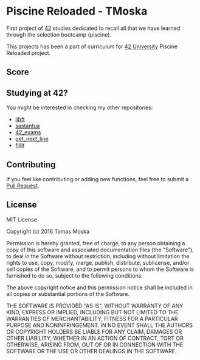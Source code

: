 Piscine Reloaded - TMoska
===

First project of [42](https://www.42.us.org) studies dedicated to recall all that we have learned through the selection bootcamp (piscine).

This projects has been a part of curriculum for [42 University](https://www.42.us.org) Piscine Reloaded project.

Score
---


Studying at 42?
---

You might be interested in checking my other repositories:
- [libft](https://www.github.com/TMoska/libft)
- [sastantua](https://www.github.com/TMoska/sastantua)
- [42_exams](https://github.com/TMoska/42_exams)
- [get_next_line](https://github.com/TMoska/get_next_line)
- [fillit](https://github.com/TMoska/fillit)

Contributing
---

If you feel like contributing or adding new functions, feel free to submit a [Pull Request](https://github.com/TMoska/sastantua/pulls).

License
---

MIT License

Copyright (c) 2016 Tomas Moska

Permission is hereby granted, free of charge, to any person obtaining a copy
of this software and associated documentation files (the "Software"), to deal
in the Software without restriction, including without limitation the rights
to use, copy, modify, merge, publish, distribute, sublicense, and/or sell
copies of the Software, and to permit persons to whom the Software is
furnished to do so, subject to the following conditions:

The above copyright notice and this permission notice shall be included in all
copies or substantial portions of the Software.

THE SOFTWARE IS PROVIDED "AS IS", WITHOUT WARRANTY OF ANY KIND, EXPRESS OR
IMPLIED, INCLUDING BUT NOT LIMITED TO THE WARRANTIES OF MERCHANTABILITY,
FITNESS FOR A PARTICULAR PURPOSE AND NONINFRINGEMENT. IN NO EVENT SHALL THE
AUTHORS OR COPYRIGHT HOLDERS BE LIABLE FOR ANY CLAIM, DAMAGES OR OTHER
LIABILITY, WHETHER IN AN ACTION OF CONTRACT, TORT OR OTHERWISE, ARISING FROM,
OUT OF OR IN CONNECTION WITH THE SOFTWARE OR THE USE OR OTHER DEALINGS IN THE
SOFTWARE.
